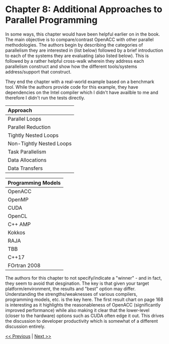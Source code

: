 # Chapter 8: Additional Approaches to Parallel Programming

In some ways, this chapter would have been helpful earlier on in the book. The main objective is to compare/contrast OpenACC with other parallel methodologies. The authors begin by describing the categories of parallelism they are interested in (list below) followed by a brief introduction to each of the systems they are evaluating (also listed below). This is followed by a rather helpful cross-walk wherein they address each parallelism construct and show how the different tools/systems address/support that construct. 

They end the chapter with a real-world example based on a benchmark tool. While the authors provide code for this example, they have dependencies on the Intel compiler which I didn't have availble to me and therefore I didn't run the tests directly.

| Approach |
|:---------|
| Parallel Loops |
| Parallel Reduction |
| Tightly Nested Loops |
| Non-Tightly Nested Loops |
| Task Parallelism |
| Data Allocations |
| Data Transfers |


| Programming Models |
|:-------------------|
| OpenACC |
| OpenMP |
| CUDA |
| OpenCL |
| C++ AMP |
| Kokkos |
| RAJA |
| TBB |
| C++17 |
| FOrtran 2008 |

The authors for this chapter to not specify/indicate a "winner" - and in fact, they seem to avoid that desgination. The key is that given your target platform/environment, the results and "best" option may differ. Understanding the strengths/weaknesses of various compilers, programming models, etc. is the key here. The first result chart on page 168 is interesting as it highlights the reasonableness of OpenACC (significantly improved performance) while also making it clear that the lower-level (closer to the hardware) options such as CUDA often edge it out. This drives the discussion to developer productivity which is somewhat of a different discussion entirely.

[<< Previous](../Chapter_07/readme.md)
|
[Next >>](../Chapter_09/readme.md)
